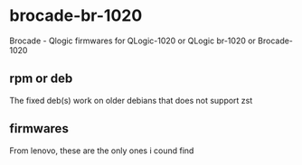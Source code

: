 # brocade-br-1020
Brocade - Qlogic firmwares for
QLogic-1020 or QLogic br-1020 or Brocade-1020 


## rpm or deb
The fixed deb(s) work on older debians that does not support zst

## firmwares
From lenovo, these are the only ones i cound find
